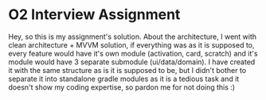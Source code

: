 # O2 Interview Assignment

Hey, so this is my assignment's solution. About the architecture, I went 
with clean architecture + MVVM solution, if everything was as it is supposed to, every feature
would have it's own module (activation, card, scratch) and it's module would have 3 separate submodule (ui/data/domain).
I have created it with the same structure as is it is supposed to be, but I didn't bother to separate it 
into standalone gradle modules as it is a tedious task and it doesn't show my coding expertise, so pardon me for not doing this :)